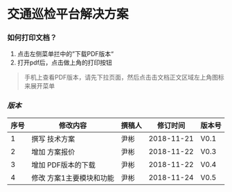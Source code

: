 # 交通巡检平台解决方案 


### 如何打印文档？
1. 点击左侧菜单拦中的”下载PDF版本“
2. 打开pdf后，点击做上角的打印按钮

> 手机上查看PDF版本，请先下拉页面，然后点击击文档正文区域左上角图标来展开菜单<i class="fa fa-align-justify"/>


### 版本
|  序号 |  修改内容 | 撰稿人 | 修订时间 | 版本号 |
|---|---|---|---|---|
| 1 |  撰写 技术方案 |  尹彬 |  2018-11-21   |  V0.1  |
| 2 |  增加 方案报价 |  尹彬 |  2018-11-22   |  V0.3  |
| 3 |  增加 PDF版本的下载 |  尹彬 |  2018-11-22   |  V0.4  |
| 4 |  修改 方案1主要模块和功能 |  尹彬 |  2018-11-24   |  V0.5  |



